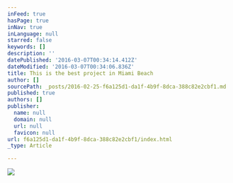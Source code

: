 ```yaml
---
inFeed: true
hasPage: true
inNav: true
inLanguage: null
starred: false
keywords: []
description: ''
datePublished: '2016-03-07T00:34:14.412Z'
dateModified: '2016-03-07T00:34:06.836Z'
title: This is the best project in Miami Beach
author: []
sourcePath: _posts/2016-02-25-f6a125d1-da1f-4b9f-8dca-388c82e2cbf1.md
published: true
authors: []
publisher:
  name: null
  domain: null
  url: null
  favicon: null
url: f6a125d1-da1f-4b9f-8dca-388c82e2cbf1/index.html
_type: Article

---
```

![](https://s3-us-west-2.amazonaws.com/the-grid-img/p/ec1dc8d8026ea33a20012bd94f668e253c239717.jpg)